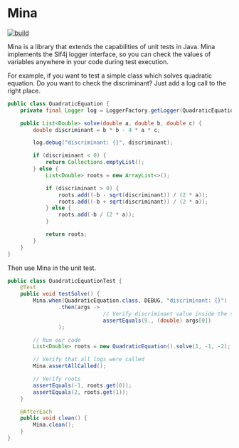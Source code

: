 # Mina

[![build](../../actions/workflows/gradle.yml/badge.svg)](../../actions/workflows/gradle.yml)

Mina is a library that extends the capabilities of unit tests in Java. Mina implements the Slf4j logger interface, so
you can check the values of variables anywhere in your code during test execution.

For example, if you want to test a simple class which solves quadratic equation. Do you want to check the discriminant?
Just add a log call to the right place.

```java
public class QuadraticEquation {
    private final Logger log = LoggerFactory.getLogger(QuadraticEquation.class);

    public List<Double> solve(double a, double b, double c) {
        double discriminant = b * b - 4 * a * c;

        log.debug("discriminant: {}", discriminant);

        if (discriminant < 0) {
            return Collections.emptyList();
        } else {
            List<Double> roots = new ArrayList<>();

            if (discriminant > 0) {
                roots.add((-b - sqrt(discriminant)) / (2 * a));
                roots.add((-b + sqrt(discriminant)) / (2 * a));
            } else {
                roots.add(-b / (2 * a));
            }

            return roots;
        }
    }
}
```

Then use Mina in the unit test.

```java
public class QuadraticEquationTest {
    @Test
    public void testSolve() {
        Mina.when(QuadraticEquation.class, DEBUG, "discriminant: {}")
                .then(args ->
                              // Verify discriminant value inside the solve method
                              assertEquals(9., (double) args[0])
                );

        // Run our code
        List<Double> roots = new QuadraticEquation().solve(1, -1, -2);

        // Verify that all logs were called
        Mina.assertAllCalled();

        // Verify roots
        assertEquals(-1, roots.get(0));
        assertEquals(2, roots.get(1));
    }

    @AfterEach
    public void clean() {
        Mina.clean();
    }
}
```

